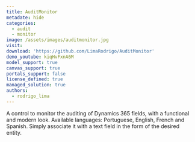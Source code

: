 ```yaml
---
title: AuditMonitor
metadate: hide
categories:
  - audit
  - monitor
image: /assets/images/auditmonitor.jpg
visit: 
download: 'https://github.com/LimaRodrigo/AuditMonitor'
demo_youtube: kiqHvFxnA6M
model_support: true
canvas_support: true
portals_support: false
license_defined: true
managed_solution: true
authors:
  - rodrigo_lima
---
```

A control to monitor the auditing of Dynamics 365 fields, with a functional and modern look.
Available languages: Portuguese, English, French and Spanish.
Simply associate it with a text field in the form of the desired entity.
